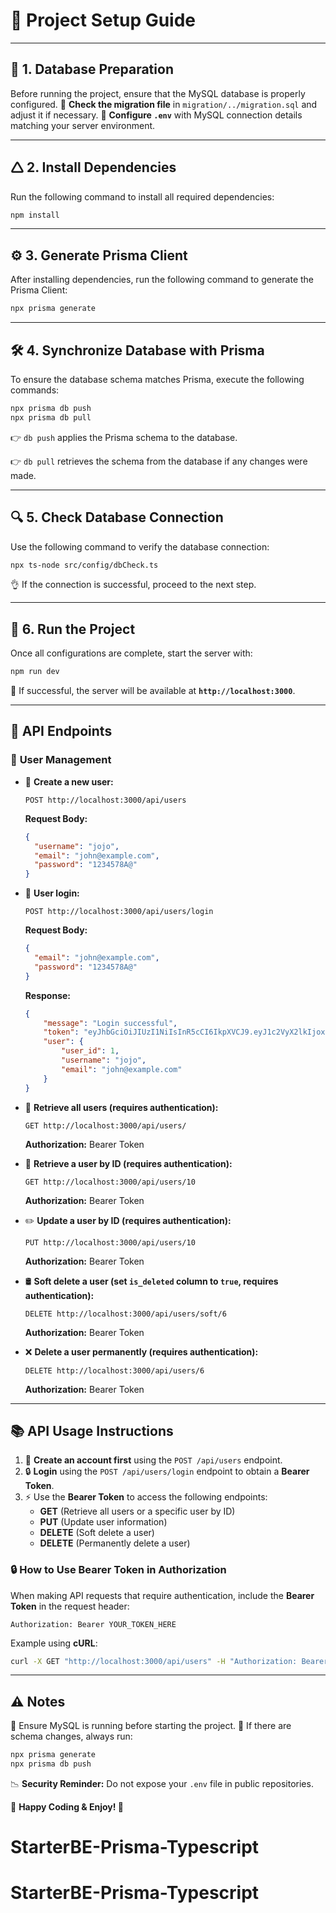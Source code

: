 # 🎯 **Project Setup Guide**

---

## 📌 1. **Database Preparation**
Before running the project, ensure that the MySQL database is properly configured.
🔹 **Check the migration file** in `migration/../migration.sql` and adjust it if necessary.
🔹 **Configure `.env`** with MySQL connection details matching your server environment.

---

## 🛆 2. **Install Dependencies**
Run the following command to install all required dependencies:
```sh
npm install
```

---

## ⚙️ 3. **Generate Prisma Client**
After installing dependencies, run the following command to generate the Prisma Client:
```sh
npx prisma generate
```

---

## 🛠️ 4. **Synchronize Database with Prisma**
To ensure the database schema matches Prisma, execute the following commands:
```sh
npx prisma db push
npx prisma db pull
```
👉 `db push` applies the Prisma schema to the database.

👉 `db pull` retrieves the schema from the database if any changes were made.

---

## 🔍 5. **Check Database Connection**
Use the following command to verify the database connection:
```sh
npx ts-node src/config/dbCheck.ts
```
👌 If the connection is successful, proceed to the next step.

---

## 🚀 6. **Run the Project**
Once all configurations are complete, start the server with:
```sh
npm run dev
```
🎉 If successful, the server will be available at **`http://localhost:3000`**.

---

## 🔗 **API Endpoints**
### 👤 **User Management**
- 💚 **Create a new user:**
  ```
  POST http://localhost:3000/api/users
  ```
  **Request Body:**
  ```json
  {
    "username": "jojo",
    "email": "john@example.com",
    "password": "1234578A@"
  }
  ```
  
- 🔑 **User login:**
  ```
  POST http://localhost:3000/api/users/login
  ```
  **Request Body:**
  ```json
  {
    "email": "john@example.com",
    "password": "1234578A@"
  }
  ```
  **Response:**
  ```json
  {
      "message": "Login successful",
      "token": "eyJhbGciOiJIUzI1NiIsInR5cCI6IkpXVCJ9.eyJ1c2VyX2lkIjoxLCJlbWFpbCI6ImpvaG5AZXhhbXBsZS5jb20iLCJ1c2VybmFtZSI6Impvam8iLCJpYXQiOjE3NDExMzUyMzEsImV4cCI6MTc0MTIyMTYzMX0.JjIYECNDcr1hS5TH1eRJwTFwR8ZbzRfeYMyQtWxy0KE",
      "user": {
          "user_id": 1,
          "username": "jojo",
          "email": "john@example.com"
      }
  }
  ```
  
- 📃 **Retrieve all users (requires authentication):**
  ```
  GET http://localhost:3000/api/users/
  ```
  **Authorization:** Bearer Token
  
- 👤 **Retrieve a user by ID (requires authentication):**
  ```
  GET http://localhost:3000/api/users/10
  ```
  **Authorization:** Bearer Token
  
- ✏️ **Update a user by ID (requires authentication):**
  ```
  PUT http://localhost:3000/api/users/10
  ```
  **Authorization:** Bearer Token
  
- 🛢️ **Soft delete a user (set `is_deleted` column to `true`, requires authentication):**
  ```
  DELETE http://localhost:3000/api/users/soft/6
  ```
  **Authorization:** Bearer Token
  
- ❌ **Delete a user permanently (requires authentication):**
  ```
  DELETE http://localhost:3000/api/users/6
  ```
  **Authorization:** Bearer Token

---

## 📚 **API Usage Instructions**
1. 📝 **Create an account first** using the `POST /api/users` endpoint.
2. 🔒 **Login** using the `POST /api/users/login` endpoint to obtain a **Bearer Token**.
3. ⚡ Use the **Bearer Token** to access the following endpoints:
   - **GET** (Retrieve all users or a specific user by ID)
   - **PUT** (Update user information)
   - **DELETE** (Soft delete a user)
   - **DELETE** (Permanently delete a user)

### 🔒 **How to Use Bearer Token in Authorization**
When making API requests that require authentication, include the **Bearer Token** in the request header:
```http
Authorization: Bearer YOUR_TOKEN_HERE
```
Example using **cURL**:
```sh
curl -X GET "http://localhost:3000/api/users" -H "Authorization: Bearer YOUR_TOKEN_HERE"
```

---

## ⚠️ **Notes**
🚀 Ensure MySQL is running before starting the project.
🚀 If there are schema changes, always run:
```sh
npx prisma generate
npx prisma db push
```

📉 **Security Reminder:** Do not expose your `.env` file in public repositories.

📄 **Happy Coding & Enjoy! 🚀**

# StarterBE-Prisma-Typescript
# StarterBE-Prisma-Typescript
